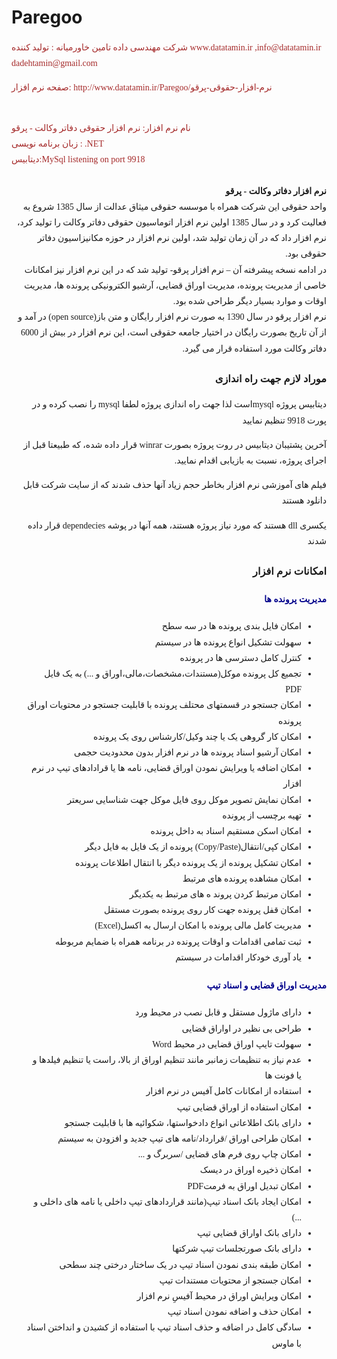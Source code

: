 # Paregoo
  <div dir="ltr" style="font-family:Tahoma; line-height:1.8em; color:brown;">
        <p> شرکت مهندسی داده تامین خاورمیانه : تولید کننده   www.datatamin.ir ,info@datatamin.ir dadehtamin@gmail.com       </p>
        <p> صفحه نرم افزار: http://www.datatamin.ir/Paregoo/نرم-افزار-حقوقی-پرقو </p>
        <br />
        نام نرم افزار: نرم افزار حقوقی دفاتر وکالت - پرقو
        <br />
        زبان برنامه نویسی : .NET
        <br />
        دیتابیس:MySql listening on port 9918
        </div>
  <div dir="rtl"  style="font-family:Tahoma; line-height:1.8em;">
        <br />
        <b>نرم افزار دفاتر وکالت - پرقو </b>
        <br />
        واحد حقوقی این شرکت همراه با موسسه حقوقی میثاق عدالت از سال 1385 شروع به فعالیت کرد و در سال 1385 اولین نرم افزار اتوماسیون حقوقی دفاتر وکالت را تولید کرد، نرم افزار داد که در آن زمان تولید شد، اولین نرم افزار در حوزه مکانیزاسیون دفاتر حقوقی بود.<br /> در ادامه نسخه پیشرفته آن – نرم افزار پرقو- تولید شد که در این نرم افزار نیز امکانات خاصی از مدیریت پرونده، مدیریت اوراق قضایی، آرشیو الکترونیکی پرونده ها، مدیریت اوقات و موارد بسیار دیگر طراحی شده بود.
        <br />    نرم افزار پرقو در سال 1390 به صورت نرم افزار رایگان و متن باز(open source) در آمد و از آن تاریخ بصورت رایگان در اختیار جامعه حقوقی است، این نرم افزار در بیش از 6000 دفاتر وکالت مورد استفاده قرار می گیرد.
        <h3>موراد لازم جهت راه اندازی </h3>
        <p> دیتابیس پروژه  mysqlاست لذا جهت راه اندازی پروژه لطفا   mysql را نصب کرده و در پورت 9918 تنظیم نمایید</p>
        <p> آخرین پشتیبان دیتابیس در روت پروژه بصورت winrar قرار داده شده، که طبیعتا قبل از اجرای پروژه، نسبت به بازیابی اقدام نمایید.</p>
        <p>فیلم های آموزشی نرم افزار بخاطر حجم زیاد آنها حذف شدند که از سایت شرکت قابل دانلود هستند</p>
        <p>یکسری dll هستند که مورد نیاز پروژه هستند، همه آنها در پوشه dependecies قرار داده شدند</p>
        <h3>امکانات نرم افزار </h3>
        <h4 style="color:darkblue;">
            مدیریت پرونده ها
        </h4>
        <ul>
            <li>
                امکان فایل بندی پرونده ها در سه سطح
            </li>
            <li>
                سهولت تشکیل انواع پرونده ها در سیستم
            </li>
            <li>
                کنترل کامل دسترسی ها در پرونده
            </li>
            <li>
                تجمیع کل پرونده موکل(مستندات،مشخصات،مالی،اوراق و ...) به یک فایل PDF
            </li>
            <li>
                امکان جستجو در قسمتهای محتلف پرونده با قابلیت جستجو در محتویات اوراق پرونده
            </li>
            <li>
                امکان کار گروهی یک یا چند وکیل/کارشناس روی یک پرونده
            </li>
            <li>
                امکان آرشیو اسناد پرونده ها در نرم افزار بدون محدودیت حجمی
            </li>
            <li>
                امکان اضافه یا ویرایش نمودن اوراق قضایی، نامه ها یا قرادادهای تیپ در نرم افزار
            </li>
            <li>
                امکان  نمایش تصویر موکل روی فایل موکل جهت شناسایی سریعتر
            </li>
            <li>
                تهیه برچسب از پرونده
            </li>
            <li>
                امکان اسکن مستقیم اسناد به داخل پرونده
            </li>
            <li>
                امکان کپی/انتقال(Copy/Paste) پرونده از یک فایل به فایل دیگر
            </li>
            <li>
                امکان تشکیل پرونده از یک پرونده دیگر با انتقال اطلاعات پرونده
            </li>
            <li>
                امکان مشاهده  پرونده های مرتبط
            </li>
            <li>
                امکان مرتبط کردن پروند ه های مرتبط به یکدیگر
            </li>
            <li>
                امکان قفل پرونده جهت کار روی پرونده بصورت مستقل
            </li>
            <li>
                مدیریت کامل مالی پرونده با امکان ارسال  به اکسل(Excel)
            </li>
            <li>
                ثبت تمامی اقدامات و اوقات پرونده در برنامه همراه با ضمایم مربوطه
            </li>
            <li>
                یاد آوری خودکار اقدامات در سیستم
            </li>
        </ul>
        <h4 style="color:darkblue;">
            مدیریت اوراق قضایی و اسناد تیپ
        </h4>
        <ul>
            <li>
                دارای ماژول مستقل و قابل نصب در محیط ورد
            </li>
            <li>
                طراحی بی نظیر در اواراق قضایی
            </li>
            <li>
                سهولت تایپ اوراق قضایی در محیط  Word
            </li>
            <li>
                عدم نیاز به تنظیمات زمانبر مانند تنظیم اوراق از بالا، راست یا تنظیم فیلدها و  یا فونت ها
            </li>
            <li>
                استفاده از امکانات کامل آفیس در نرم افزار
            </li>
            <li>
                امکان استفاده از اوراق قضایی تیپ
            </li>
            <li>
                دارای بانک اطلاعاتی انواع دادخواستها، شکوائیه ها با قابلیت جستجو
            </li>
            <li>
                امکان طراحی اوراق /قرارداد/نامه های تیپ جدید و افزودن به سیستم
            </li>
            <li>
                امکان چاپ روی فرم های قضایی /سربرگ  و ...
            </li>
            <li>
                امکان ذخیره اوراق در دیسک
            </li>
            <li>
                امکان تبدیل اوراق به فرمتPDF
            </li>
            <li>
                امکان ایجاد بانک اسناد تیپ(مانند قراردادهای تیپ داخلی یا نامه های داخلی و ...)
            </li>
            <li>
                دارای بانک اواراق قضایی تیپ
            </li>
            <li>
                دارای بانک صورتجلسات تیپ شرکتها
            </li>
            <li>
                امکان طبقه بندی نمودن اسناد تیپ در یک ساختار درختی چند سطحی
            </li>
            <li>
                امکان جستجو از محتویات مستندات تیپ
            </li>
            <li>
                امکان ویرایش اوراق در محیط آفیسِ نرم افزار
            </li>
            <li>
                امکان حذف و اضافه نمودن اسناد تیپ
            </li>
            <li>
                سادگی کامل در اضافه و حذف اسناد تیپ با استفاده از کشیدن و انداختن اسناد با ماوس
            </li>
        </ul>
    </div>
